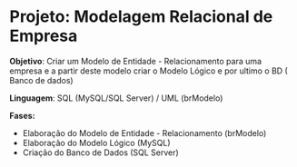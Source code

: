 # Projeto: Modelagem Relacional de Empresa
**Objetivo**: Criar um Modelo de Entidade - Relacionamento para uma empresa e a partir deste modelo criar o Modelo Lógico e por ultimo o BD ( Banco de dados) 

**Linguagem**: SQL (MySQL/SQL Server) / UML (brModelo)

**Fases:**
- Elaboração do Modelo de Entidade - Relacionamento (brModelo)
- Elaboração do Modelo Lógico (MySQL)
- Criação do Banco de Dados (SQL Server)

